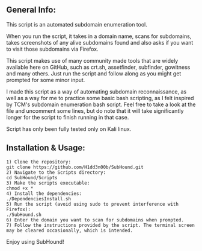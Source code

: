 ## General Info:

This script is an automated subdomain enumeration tool.

When you run the script, it takes in a domain name, scans for subdomains, takes screenshots of any alive subdomains found and also asks if you want to visit those subdomains via Firefox.

This script makes use of many community made tools that are widely available here on GitHub, such as crt.sh, assetfinder, subfinder, gowitness and many others.
Just run the script and follow along as you might get prompted for some minor input.

I made this script as a way of automating subdomain reconnaissance, as well as a way for me to practice some basic bash scripting, as I felt inspired by TCM's subdomain enumeration bash script.
Feel free to take a look at the file and uncomment some lines, but do note that it will take significantly longer for the script to finish running in that case.

Script has only been fully tested only on Kali linux.

## Installation & Usage:

```
1) Clone the repository:
git clone https://github.com/H1dd3n00b/SubHound.git
2) Navigate to the Scripts directory:
cd SubHound/Scripts
3) Make the scripts executable:
chmod +x *
4) Install the dependencies:
./DependenciesInstall.sh
5) Run the script (avoid using sudo to prevent interference with Firefox):
./SubHound.sh
6) Enter the domain you want to scan for subdomains when prompted.
7) Follow the instructions provided by the script. The terminal screen may be cleared occasionally, which is intended.
```
Enjoy using SubHound!
